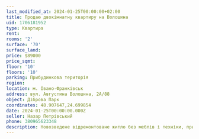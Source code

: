 ```yaml
---
last_modified_at: 2024-01-25T00:00:00+02:00
title: Продаю двокімнатну квартиру на Волошина
uid: 1706181952
type: Квартира
rent:
rooms: '2'
surface: '70'
surface_land:
price: $89000
price_sqmt:
floor: '10'
floors: '10'
parking: Прибудинкова територія
region:
location: м. Івано-Франківськ
address: вул. Августина Волошина, 2А/88
object: Діброва Парк
coordinates: 48.907647,24.699854
date: 2024-01-25T00:00:00.000Z
seller: Назар Петрівський
phone: 380965623348
description: Новозведене відремонтоване житло без меблів і техніки, придатне для проживання
---
```


